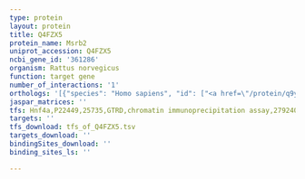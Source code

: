 ```yaml
---
type: protein
layout: protein
title: Q4FZX5
protein_name: Msrb2
uniprot_accession: Q4FZX5
ncbi_gene_id: '361286'
organism: Rattus norvegicus
function: target gene
number_of_interactions: '1'
orthologs: '[{"species": "Homo sapiens", "id": ["<a href=\"/protein/q9y3d2\">Q9Y3D2</a>"]}, {"species": "Danio rerio", "id": ["G1K2G0"]}, {"species": "Mus musculus", "id": ["<a href=\"/protein/q78j03\">Q78J03</a>"]}, {"species": "Saccharomyces cerevisiae", "id": ["<a href=\"/protein/p25566\">P25566</a>"]}]'
jaspar_matrices: ''
tfs: Hnf4a,P22449,25735,GTRD,chromatin immunoprecipitation assay,27924024%5Buid%5D,No
targets: ''
tfs_download: tfs_of_Q4FZX5.tsv
targets_download: ''
bindingSites_download: ''
binding_sites_ls: ''

---
```


